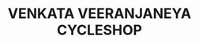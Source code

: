 ---
title: "VENKATA VEERANJANEYA CYCLESHOP"
url: /avanigadda/venkata-veeranjaneya-cycleshop/
shop: Fahrrad
---